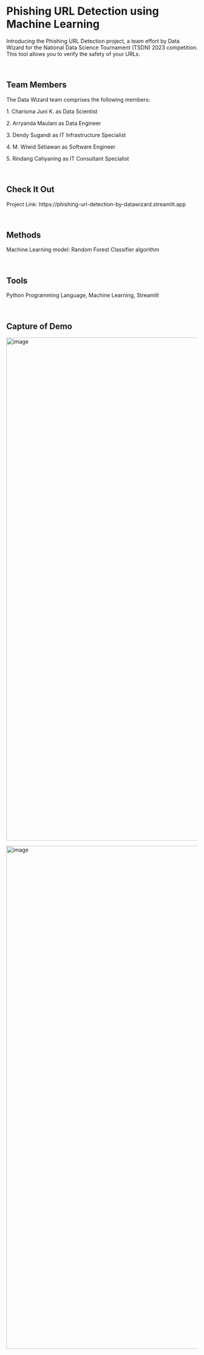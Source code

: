 # Phishing URL Detection using Machine Learning

<p>Introducing the Phishing URL Detection project, a team effort by Data Wizard for the National Data Science Tournament (TSDN) 2023 competition. This tool allows you to verify the safety of your URLs.</p>
<br>

## Team Members 
<p>The Data Wizard team comprises the following members:</p>
<p>1. Charisma Juni K. as Data Scientist</p>
<p>2. Arryanda Maulani as Data Engineer</p>
<p>3. Dendy Sugandi as IT Infrastructure Specialist</p>
<p>4. M. Wiwid Setiawan as Software Engineer</p>
<p>5. Rindang Cahyaning as IT Consultant Specialist</p>
<br>

## Check It Out
<p>Project Link: https://phishing-url-detection-by-datawizard.streamlit.app</p>
<br>

## Methods
<p>Machine Learning model: Random Forest Classifier algorithm</p>
<br>

## Tools
<p>Python Programming Language, Machine Learning, Streamlit</p>
<br>

## Capture of Demo
<p><img width="1322" alt="image" src="https://github.com/arrlanyhars/streamlit-phishing-url/assets/71999653/ef82c39e-1ace-4080-bcff-aa440b2dd619"></p>
<p><img width="1322" alt="image" src="https://github.com/arrlanyhars/streamlit-phishing-url/assets/71999653/fb4633c4-3ef6-4ecd-b488-1f7cf0862e5b"></p>
